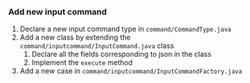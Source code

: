 ### Add new input command

1. Declare a new input command type in `command/CommandType.java`
2. Add a new class by extending the `command/inputcommand/InputCommand.java` class
   1. Declare all the fields corresponding to json in the class
   2. Implement the `execute` method
3. Add a new case in `command/inputcommand/InputCommandFactory.java`